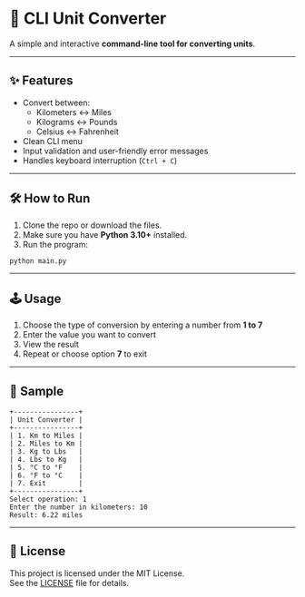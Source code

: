 # 🔁 CLI Unit Converter

A simple and interactive **command-line tool for converting units**.

---

## ✨ Features

- Convert between:
  - Kilometers ↔️ Miles
  - Kilograms ↔️ Pounds
  - Celsius ↔️ Fahrenheit
- Clean CLI menu
- Input validation and user-friendly error messages
- Handles keyboard interruption (`Ctrl + C`)

---

## 🛠️ How to Run

1. Clone the repo or download the files.
2. Make sure you have **Python 3.10+** installed.
3. Run the program:

```bash
python main.py
```

---

## 🕹️ Usage

1. Choose the type of conversion by entering a number from **1 to 7**
2. Enter the value you want to convert
3. View the result
4. Repeat or choose option **7** to exit

---

## 🧪 Sample

```text
+----------------+
| Unit Converter |
+----------------+
| 1. Km to Miles |
| 2. Miles to Km |
| 3. Kg to Lbs   |
| 4. Lbs to Kg   |
| 5. °C to °F    |
| 6. °F to °C    |
| 7. Exit        |
+----------------+
Select operation: 1
Enter the number in kilometers: 10
Result: 6.22 miles
```

---

## 🧾 License

This project is licensed under the MIT License.  
See the [LICENSE](./LICENSE) file for details.
